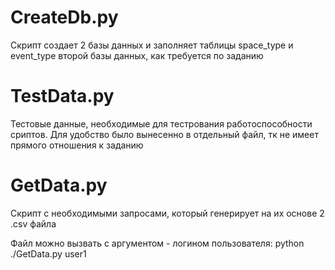 <h1>CreateDb.py</h1>
<p>Скрипт создает 2 базы данных и заполняет таблицы space_type и event_type второй базы данных, как требуется по заданию</p>
<h1>TestData.py</h1>
<p>Тестовые данные, необходимые для тестрования работоспособности сриптов. Для удобство было вынесенно в отдельный файл, тк не имеет прямого отношения к заданию</p>
<h1>GetData.py</h1>
<p>Скрипт с необходимыми запросами, который генерирует на их основе 2 .csv файла</p>
<p>Файл можно вызвать с аргументом - логином пользователя:
  python ./GetData.py user1</p>
